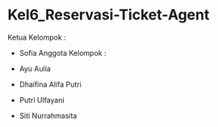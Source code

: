 # Kel6_Reservasi-Ticket-Agent
Ketua Kelompok :
- Sofia
Anggota Kelompok :
- Ayu Aulia

- Dhaifina Alifa Putri

- Putri Ulfayani

- Siti Nurrahmasita
